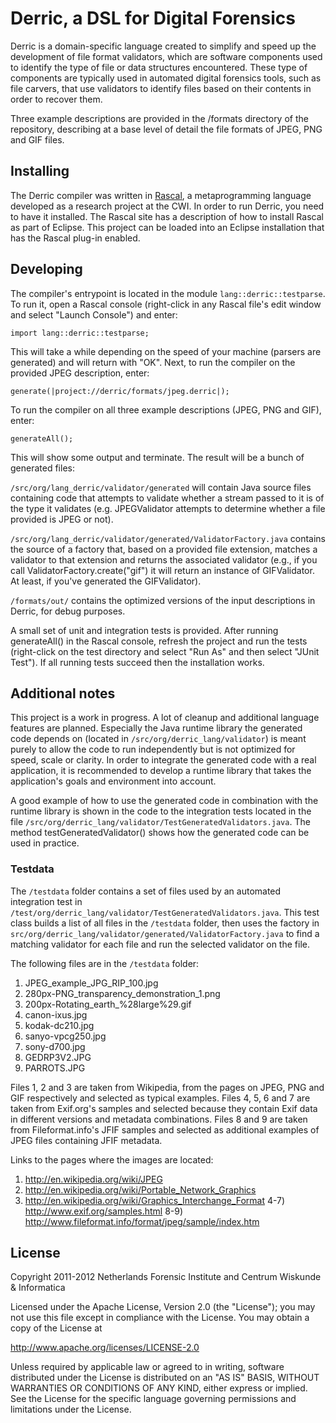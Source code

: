 # Derric, a DSL for Digital Forensics #

Derric is a domain-specific language created to simplify and speed up the development of file format validators, which are software components used to identify the type of file or data structures encountered. These type of components are typically used in automated digital forensics tools, such as file carvers, that use validators to identify files based on their contents in order to recover them.

Three example descriptions are provided in the /formats directory of the repository, describing at a base level of detail the file formats of JPEG, PNG and GIF files.

## Installing ##

The Derric compiler was written in [Rascal](http://www.rascal-mpl.org/), a
metaprogramming language developed as a research project at the CWI. In order
to run Derric, you need to have it installed. The Rascal site has a description
of how to install Rascal as part of Eclipse. This project can be loaded into an
Eclipse installation that has the Rascal plug-in enabled.

## Developing ##

The compiler's entrypoint is located in the module `lang::derric::testparse`. To
run it, open a Rascal console (right-click in any Rascal file's edit window and
select "Launch Console") and enter:

    import lang::derric::testparse;

This will take a while depending on the speed of your machine (parsers are
generated) and will return with "OK". Next, to run the compiler on the provided
JPEG description, enter:

    generate(|project://derric/formats/jpeg.derric|);

To run the compiler on all three example descriptions (JPEG, PNG and GIF),
enter:

    generateAll();

This will show some output and terminate. The result will be a bunch of
generated files:

`/src/org/lang_derric/validator/generated` will contain Java source files
containing code that attempts to validate whether a stream passed to it is of
the type it validates (e.g. JPEGValidator attempts to determine whether a file
provided is JPEG or not).

`/src/org/lang_derric/validator/generated/ValidatorFactory.java` contains the
source of a factory that, based on a provided file extension, matches a
validator to that extension and returns the associated validator (e.g., if you
call ValidatorFactory.create("gif") it will return an instance of GIFValidator.
At least, if you've generated the GIFValidator).

`/formats/out/` contains the optimized versions of the input descriptions in
Derric, for debug purposes.

A small set of unit and integration tests is provided. After running
generateAll() in the Rascal console, refresh the project and run the tests
(right-click on the test directory and select "Run As" and then select "JUnit
Test"). If all running tests succeed then the installation works.

## Additional notes ##

This project is a work in progress. A lot of cleanup and additional language
features are planned. Especially the Java runtime library the generated code
depends on (located in `/src/org/derric_lang/validator`) is meant purely to allow
the code to run independently but is not optimized for speed, scale or clarity.
In order to integrate the generated code with a real application, it is
recommended to develop a runtime library that takes the application's goals and
environment into account.

A good example of how to use the generated code in combination with the runtime
library is shown in the code to the integration tests located in the file
`/src/org/derric_lang/validator/TestGeneratedValidators.java`. The method
testGeneratedValidator() shows how the generated code can be used in practice.

### Testdata ###

The `/testdata` folder contains a set of files used by an automated integration
test in `/test/org/derric_lang/validator/TestGeneratedValidators.java`. This test
class builds a list of all files in the `/testdata` folder, then uses the factory
in `src/org/derric_lang/validator/generated/ValidatorFactory.java` to find a 
matching validator for each file and run the selected validator on the file.

The following files are in the `/testdata` folder:

1) JPEG_example_JPG_RIP_100.jpg
2) 280px-PNG_transparency_demonstration_1.png
3) 200px-Rotating_earth_%28large%29.gif
4) canon-ixus.jpg
5) kodak-dc210.jpg
6) sanyo-vpcg250.jpg
7) sony-d700.jpg
8) GEDRP3V2.JPG
9) PARROTS.JPG

Files 1, 2 and 3 are taken from Wikipedia, from the pages on JPEG, PNG and GIF
respectively and selected as typical examples. Files 4, 5, 6 and 7 are taken
from Exif.org's samples and selected because they contain Exif data in
different versions and metadata combinations. Files 8 and 9 are taken from
Fileformat.info's JFIF samples and selected as additional examples of JPEG
files containing JFIF metadata.

Links to the pages where the images are located:

1) http://en.wikipedia.org/wiki/JPEG
2) http://en.wikipedia.org/wiki/Portable_Network_Graphics
3) http://en.wikipedia.org/wiki/Graphics_Interchange_Format
4-7) http://www.exif.org/samples.html
8-9) http://www.fileformat.info/format/jpeg/sample/index.htm

## License ##
Copyright 2011-2012 Netherlands Forensic Institute and
                    Centrum Wiskunde & Informatica

Licensed under the Apache License, Version 2.0 (the "License");
you may not use this file except in compliance with the License.
You may obtain a copy of the License at

   http://www.apache.org/licenses/LICENSE-2.0

Unless required by applicable law or agreed to in writing, software
distributed under the License is distributed on an "AS IS" BASIS,
WITHOUT WARRANTIES OR CONDITIONS OF ANY KIND, either express or implied.
See the License for the specific language governing permissions and
limitations under the License.
